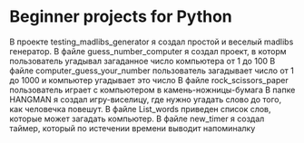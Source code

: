 # Beginner projects for Python
В проекте testing_madlibs_generator я создал простой и веселый madlibs генератор.
В файле guess_number_computer я создал проект, в которм пользователь угадывал загаданное число компьютера от 1 до 100
В файле computer_guess_your_number пользователь загадывает число от 1 до 1000 и компьютер угадывает это число
В файле rock_scissors_paper пользователь играет с компьютером в камень-ножницы-бумага
В папке HANGMAN я создал игру-виселицу, где нужно угадать слово до того, как человечка повешут. В файле List_words приведен список слов, которые может загадать компьютер.
В файле new_timer я создал таймер, который по истечении времени выводит напоминалку
